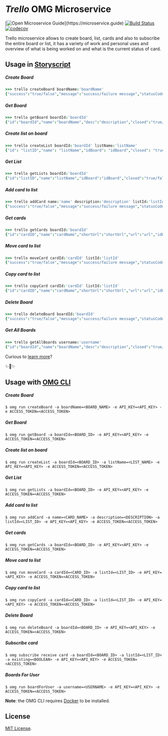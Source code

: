 # _Trello_ OMG Microservice

[![Open Microservice Guide](https://img.shields.io/badge/OMG%20Enabled-👍-green.svg?)](https://microservice.guide)
[![Build Status](https://travis-ci.com/omg-services/trello.svg?branch=master)](https://travis-ci.com/omg-services/trello)
[![codecov](https://codecov.io/gh/omg-services/trello/branch/master/graph/badge.svg)](https://codecov.io/gh/omg-services/trello)

Trello microservice allows to create board, list, cards and also to subscribe the entire board or list, it has a variety of work and personal uses and overview of what is being worked on and what is the current status of card.

## Usage in [Storyscript](https://storyscript.io/)

##### Create Board
```coffee
>>> trello createBoard boardName:'boardName'
{"success":"true/false","message":"success/failure message","statusCode":"HTTPstatusCode"}
```
##### Get Board
```coffee
>>> trello getBoard boardId:'boardId'
{"id":"boardId","name":"boardName","desc":"description","closed":"true/false"}
```
##### Create list on board
```coffee
>>> trello createList boardId:'boardId' listName:'listName'
{"id": "listID","name": "listName","idBoard": "idBoard","closed": "true/false"}
```
##### Get List
```coffee
>>> trello getLists boardId:'boardId'
{"id":"listID","name":"listName","idBoard":"idBoard","closed":"true/false"}
```
##### Add card to list
```coffee
>>> trello addCard name:'name' description:'description' listId:'listId'
{"success":"true/false","message":"success/failure message","statusCode":"HTTPstatusCode"}
```
##### Get cards
```coffee
>>> trello getCards boardId:'boardId'
{"id":"cardID","name":"cardName","shortUrl":"shortUrl","url":"url","idBoard":"idBoard","idList":"idList"}          
```
##### Move card to list
```coffee
>>> trello moveCard cardId:'cardId' listId:'listId'
{"success":"true/false","message":"success/failure message","statusCode":"HTTPstatusCode"}
```
##### Copy card to list
```coffee
>>> trello copyCard cardId:'cardId' listId:'listId'
{"id":"cardID","name":"cardName","shortUrl":"shortUrl","url":"url","idBoard":"idBoard","idList":"idList"}
```
##### Delete Board
```coffee
>>> trello deleteBoard boardId:'boardId'
{"success":"true/false","message":"success/failure message","statusCode":"HTTPstatusCode"}
```
##### Get All Boards
```coffee
>>> trello getAllBoards username:'username'
{"id":"boardId","name":"boardName","desc":"description","closed":"true/false","url":"boardLink"}
```

Curious to [learn more](https://docs.storyscript.io/)?

✨🍰✨

## Usage with [OMG CLI](https://www.npmjs.com/package/omg)
##### Create Board
```shell
$ omg run createBoard -a boardName=<BOARD_NAME> -e API_KEY=<API_KEY> -e ACCESS_TOKEN=<ACCESS_TOKEN>
```
##### Get Board
```shell
$ omg run getBoard -a boardId=<BOARD_ID> -e API_KEY=<API_KEY> -e ACCESS_TOKEN=<ACCESS_TOKEN>
```
##### Create list on board
```shell
$ omg run createList -a boardId=<BOARD_ID> -a listName=<LIST_NAME> -e API_KEY=<API_KEY> -e ACCESS_TOKEN=<ACCESS_TOKEN>
```
##### Get List
```shell
$ omg run getLists -a boardId=<BOARD_ID> -e API_KEY=<API_KEY> -e ACCESS_TOKEN=<ACCESS_TOKEN>
```
##### Add card to list
```shell
$ omg run addCard -a name=<CARD_NAME> -a description=<DESCRIPTION> -a listId=<LIST_ID> -e API_KEY=<API_KEY> -e ACCESS_TOKEN=<ACCESS_TOKEN>
```
##### Get cards
```shell
$ omg run getCards -a boardId=<BOARD_ID> -e API_KEY=<API_KEY> -e ACCESS_TOKEN=<ACCESS_TOKEN>
```
##### Move card to list
```shell
$ omg run moveCard -a cardId=<CARD_ID> -a listId=<LIST_ID> -e API_KEY=<API_KEY> -e ACCESS_TOKEN=<ACCESS_TOKEN>
```
##### Copy card to list
```shell
$ omg run copyCard -a cardId=<CARD_ID> -a listId=<LIST_ID> -e API_KEY=<API_KEY> -e ACCESS_TOKEN=<ACCESS_TOKEN>
```
##### Delete Board
```shell
$ omg run deleteBoard -a boardId=<BOARD_ID> -e API_KEY=<API_KEY> -e ACCESS_TOKEN=<ACCESS_TOKEN>
```
##### Subscribe card
```shell
$ omg subscribe receive card -a boardId=<BOARD_ID> -a listId=<LIST_ID> -a existing=<BOOLEAN> -e API_KEY=<API_KEY> -e ACCESS_TOKEN=<ACCESS_TOKEN>
```
##### Boards For User
```shell
$ omg run boardForUser -a username=<USERNAME> -e API_KEY=<API_KEY> -e ACCESS_TOKEN=<ACCESS_TOKEN>
```


**Note**: the OMG CLI requires [Docker](https://docs.docker.com/install/) to be installed.

## License
[MIT License](https://github.com/HeaptraceTechnologyCollection/microservice-trello/blob/master/LICENSE).


